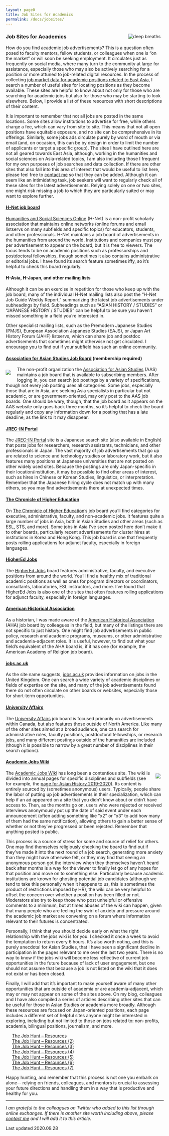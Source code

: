 ```yaml
---
layout: page0
title: Job Sites for Academics
permalink: /docs/jobsites/
---
```


<div style>
<img src="/images/article_jobs.jpg" alt="deep breaths" style="float:right;max-width:30%;padding: 10px 10px 10px 15px;">
</div>
<h3>Job Sites for Academics</h3>
<p></p>
How do you find academic job advertisements? This is a question often posed to faculty mentors, fellow students, or colleagues when one is “on the market” or will soon be seeking employment. It circulates just as frequently on social media, where many turn to the community at large for assistance, especially those who may also be actively searching for a position or more attuned to job-related digital resources. In the process of collecting <a href="http://prcurtis.com/projects/jobs2020/">job market data for academic positions related to East Asia</a>, I search a number of useful sites for locating positions as they become available. These sites are helpful to know about not only for those who are searching for academic jobs but also for those who may be starting to look elsewhere. Below, I provide a list of these resources with short descriptions of their content.
<p></p>
It is important to remember that not all jobs are posted in the same locations. Some sites allow institutions to advertise for free, while others charge a fee, which can vary from site to site. This means that not all open positions have equitable exposure, and no site can be comprehensive in its offerings. Similarly, some jobs ads circulate purely by word of mouth or via email (and, on occasion, this can be by design in order to limit the number of applicants or target a specific group). The sites I have outlined here are not all geared towards East Asia, although, working in the humanities and social sciences on Asia-related topics, I am also including those I frequent for my own purposes of job searches and data collection. If there are other sites that also fall into this area of interest that would be useful to list here, please feel free to <a href="/contact/">contact me</a> so that they can be added. Although it can seem like an intimidating task, job seekers will want to regularly check all of these sites for the latest advertisements. Relying solely on one or two sites, one might risk missing a job to which they are particularly suited or may want to explore further.
<p></p>
<h4><a href="https://www.h-net.org/jobs/job_browse.php">H-Net job board</a></h4>
<p></p>
<a href="https://www.h-net.org/jobs/job_browse.php">Humanities and Social Sciences Online</a> (H-Net) is a non-profit scholarly association that maintains online networks (online forums and email listservs on many subfields and specific topics) for educators, students, and other professionals. H-Net maintains a job board of advertisements in the humanities from around the world. Institutions and companies must pay per advertisement to appear on the board, but it is free to viewers. The focus tends to be on academic positions such as professorships and postdoctoral fellowships, though sometimes it also contains administrative or editorial jobs. I have found its search feature sometimes iffy, so it’s helpful to check this board regularly.
<p></p>
<h4>H-Asia, H-Japan, and other mailing lists</h4>
<p></p>
Although it can be an exercise in repetition for those who keep up with the job board, many of the individual H-Net mailing lists also post the “H-Net Job Guide Weekly Report,” summarizing the latest job advertisements under subheadings by field. Subheadings such as “ASIAN HISTORY / STUDIES”  or “JAPANESE HISTORY / STUDIES” can be helpful to be sure you haven’t missed something in a field you’re interested in.
<p></p>
Other specialist mailing lists, such as the Premodern Japanese Studies (PMJS), European Association Japanese Studies (EAJS), or Japan Art History Forum (JAHF) listservs, which can share job and postdoc advertisements that sometimes might otherwise not get circulated. I encourage you to find out if your subfield has such an online community.
<p></p>
<h4><a href="https://www.asianstudies.org/job-board/">Association for Asian Studies Job Board</a> (membership required)</h4>
<p></p>
<div style>
<img src="/images/article_jobs_AAS.png" style="float:left;max-width:50%;padding: 10px 20px 10px 0px;">
</div>The non-profit organization the <a href="https://www.asianstudies.org/">Association for Asian Studies</a> (AAS) maintains a job board that is available to subscribing members. After logging in, you can search job postings by a variety of specifications, though not every job posting uses all categories. Some jobs, especially those that are in Asia, are seeking Asia specialists in particular but not academic, or are government-oriented, may only post to the AAS job boards. One should be wary, though, that the job board as it appears on the AAS website only goes back three months, so it’s helpful to check the board regularly and copy any information down for a posting that has a late deadline, as the link to it may disappear.
<p></p>
<h4><a href="https://jrecin.jst.go.jp/">JREC-IN Portal</a></h4>
<p></p>
The <a href="https://jrecin.jst.go.jp/">JREC-IN Portal</a> site is a Japanese search site (also available in English) that posts jobs for researchers, research assistants, technicians, and other professionals in Japan. The vast majority of job advertisements that go up are related to science and technology studies or laboratory work, but it also features many positions at Japanese universities that are not posted on other widely used sites. Because the postings are only Japan-specific in their location/institution, it may be possible to find other areas of interest, such as hires in Chinese or Korean Studies, linguistics, or interpretation. Remember that the Japanese hiring cycle does not match up with many others, so you may find advertisements there at unexpected times.
<p></p>
<h4><a href="https://jobs.chronicle.com/">The Chronicle of Higher Education</a></h4>
<p></p>
On <a href="https://jobs.chronicle.com/">The Chronicle of Higher Education</a>’s job board you’ll find categories for executive, administrative, faculty, and non-academic jobs. It features quite a large number of jobs in Asia, both in Asian Studies and other areas (such as ESL, STS, and more). Some jobs in Asia I’ve seen posted here don’t make it to other boards, particularly recent advertisements for cluster hires at institutions in Korea and Hong Kong. This job board is one that frequently posts rolling applications for adjunct faculty, especially in foreign languages.
<p></p>
<h4><a href="https://www.higheredjobs.com/search/">HigherEd Jobs</a></h4>
<p></p>
The <a href="https://www.higheredjobs.com/search/">HigherEd Jobs</a> board features administrative, faculty, and executive positions from around the world. You’ll find a healthy mix of traditional academic positions as well as ones for program directors or coordinators, consultants, laboratories, ESL instructors, and more. I’ve found that HigherEd Jobs is also one of the sites that often features rolling applications for adjunct faculty, especially in foreign languages.
<p></p>
<h4><a href="https://careers.historians.org/jobs">American Historical Association</a></h4>
<p></p>
As a historian, I was made aware of the <a href="https://www.historians.org/">American Historical Association</a> (AHA) job board by colleagues in the field, but many of the listings there are not specific to just history. One might find job advertisements in public policy, research and academic programs, museums, or other administrative and academia-adjacent roles. It is useful, however, to find out what your field’s equivalent of the AHA board is, if it has one (for example, the American Academy of Religion job board).
<p></p>
<h4><a href="https://www.jobs.ac.uk/">jobs.ac.uk</a></h4>
<p></p>
As the site name suggests, <a href="https://www.jobs.ac.uk/">jobs.ac.uk</a> provides information on jobs in the United Kingdom. One can search a wide variety of academic disciplines or fields of expertise on the site, and many of the job advertisements found there do not often circulate on other boards or websites, especially those for short-term opportunities.
<p></p>
<h4><a href="https://www.universityaffairs.ca/search-job/">University Affairs</a></h4>
<p></p>
The <a href="https://www.universityaffairs.ca/search-job/">University Affairs</a> job board is focused primarily on advertisements within Canada, but also features those outside of North America. Like many of the other sites aimed at a broad audience, one can search for administrative roles, faculty positions, postdoctoral fellowships, or research jobs, and many different postings outside of the humanities are included (though it is possible to narrow by a great number of disciplines in their search options).
<p></p>
<h4><a href="https://academicjobs.wikia.org/">Academic Jobs Wiki</a></h4>
<p></p>
<div style>
<img src="/images/article_jobs_wiki.png" style="float:right;max-width:40%;padding: 10px 10px 10px 15px;">
</div>
The <a href="https://academicjobs.wikia.org/">Academic Jobs Wiki</a> has long been a contentious site. The wiki is divided into annual pages for specific disciplines and subfields (see for example, the <a href="https://academicjobs.wikia.org/wiki/Asian_History_2019-20">page for Asian History 2019-2020)</a>. Its content is entirely sourced by (sometimes anonymous) users. Typically, people share the labor of putting up job advertisements in their specialization, which can help if an ad appeared on a site that you didn’t know about or didn’t have access to. Then, as the months go on, users who were rejected or received interviews anonymously put up the date of said event under each announcement (often adding something like "x2" or "x3" to add how many of them had the same notification), allowing others to gain a better sense of whether or not they’ve progressed or been rejected. Remember that anything posted is public.
<p></p>
This process is a source of stress for some and source of relief for others. One may find themselves religiously checking the board to find out if they’ve made it into the next round of a job search, generating more anxiety than they might have otherwise felt, or they may find that seeing an anonymous person got the interview when they themselves haven’t heard back after months is a way for the viewer to finally let go of any hopes for that position and move on to something else. Particularly because academic institutions are known for ghosting potential job candidates (although we tend to take this personally when it happens to us, this is sometimes the product of restrictions imposed by HR), the wiki can be very helpful to offset the concern over whether a position has been filled or not. Moderators also try to keep those who post unhelpful or offensive comments to a minimum, but at times abuses of the wiki can happen, given that many people who are feeling the swirl of anxiety and pressure around the academic job market are convening on a forum where information relevant to their futures is concentrated.
<p></p>
Personally, I think that you should decide early on what the right relationship with the jobs wiki is for you. I checked it once a week to avoid the temptation to return every 6 hours. It’s also worth noting, and this is purely anecdotal for Asian Studies, that I have seen a significant decline in participation in the pages relevant to me over the last two years. There is no way to know if the jobs wiki will become less reflective of current job opportunities in the future because of lack of user engagement, but one should not assume that because a job is not listed on the wiki that it does not exist or has been closed.

Finally, I will add that it’s important to make yourself aware of many other opportunities that are outside of academia or are academia-adjacent, which may or may not appear on some of the sites above. On my blog, colleagues and I have also compiled a series of articles describing other sites that can be useful for those in Asian Studies or academia more broadly. Although these resources are focused on Japan-oriented positions, each page includes a different set of helpful sites anyone might be interested in exploring, including but not limited to those on jobs related to: non-profits, academia, bilingual positions, journalism, and more.
<p></p>
<span style="padding-left: 20px; display:block">
<a href="https://shinpaideshou.wordpress.com/2012/06/20/the-job-hunt-resources/">The Job Hunt – Resources</a><br>
<a href="https://shinpaideshou.wordpress.com/2015/06/24/the-job-hunt-resources-2/">The Job Hunt – Resources (2)</a><br>
<a href="https://shinpaideshou.wordpress.com/2015/07/08/the-job-hunt-resources-3/">The Job Hunt – Resources (3)</a><br>
<a href="https://shinpaideshou.wordpress.com/2015/07/22/the-job-hunt-resources-4/">The Job Hunt – Resources (4)</a><br>
<a href="https://shinpaideshou.wordpress.com/2015/08/05/the-job-hunt-resources-5/">The Job Hunt – Resources (5)</a><br>
<a href="https://shinpaideshou.wordpress.com/2015/08/19/the-job-hunt-resources-6/">The Job Hunt – Resources (6)</a><br>
<a href="https://shinpaideshou.wordpress.com/2015/09/02/the-job-hunt-resources-7/">The Job Hunt – Resources (7)</a><br>
</span>
<p></p>
Happy hunting, and remember that this process is not one you embark on alone-- relying on friends, colleagues, and mentors is crucial to assessing your future directions and handling them in a way that is productive and healthy for you.
<p></p>
<hr>
<p></p>
<em>I am grateful to the colleagues on Twitter who added to this list through online exchanges. If there is another site worth including above, please <a href="/contact/">contact me</a> and I will add it to this article.</em>
<p></p>
Last updated 2020.09.28

